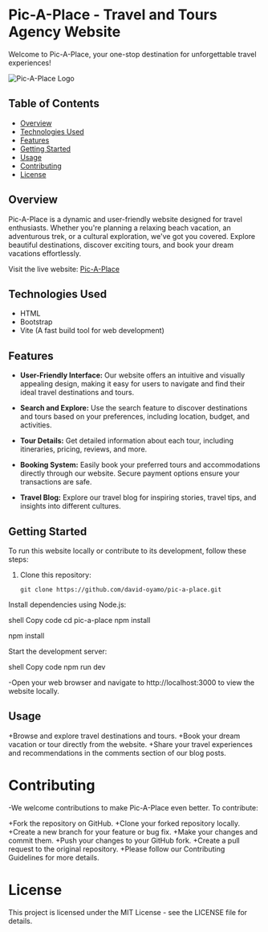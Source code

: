 # Pic-A-Place - Travel and Tours Agency Website

Welcome to Pic-A-Place, your one-stop destination for unforgettable travel experiences!

![Pic-A-Place Logo](link_to_logo.png)

## Table of Contents

- [Overview](#overview)
- [Technologies Used](#technologies-used)
- [Features](#features)
- [Getting Started](#getting-started)
- [Usage](#usage)
- [Contributing](#contributing)
- [License](#license)

## Overview

Pic-A-Place is a dynamic and user-friendly website designed for travel enthusiasts. Whether you're planning a relaxing beach vacation, an adventurous trek, or a cultural exploration, we've got you covered. Explore beautiful destinations, discover exciting tours, and book your dream vacations effortlessly.

Visit the live website: [Pic-A-Place](https://www.picaplace.com)

## Technologies Used

- HTML
- Bootstrap
- Vite (A fast build tool for web development)

## Features

- **User-Friendly Interface:** Our website offers an intuitive and visually appealing design, making it easy for users to navigate and find their ideal travel destinations and tours.

- **Search and Explore:** Use the search feature to discover destinations and tours based on your preferences, including location, budget, and activities.

- **Tour Details:** Get detailed information about each tour, including itineraries, pricing, reviews, and more.

- **Booking System:** Easily book your preferred tours and accommodations directly through our website. Secure payment options ensure your transactions are safe.

- **Travel Blog:** Explore our travel blog for inspiring stories, travel tips, and insights into different cultures.

## Getting Started

To run this website locally or contribute to its development, follow these steps:

1. Clone this repository:

   ```shell
   git clone https://github.com/david-oyamo/pic-a-place.git
   
Install dependencies using Node.js:

shell
Copy code
cd pic-a-place
npm install

npm install

Start the development server:

shell
Copy code
npm run dev

-Open your web browser and navigate to http://localhost:3000 to view the website locally.

## Usage
+Browse and explore travel destinations and tours.
+Book your dream vacation or tour directly from the website.
+Share your travel experiences and recommendations in the comments section of our blog posts.

# Contributing
-We welcome contributions to make Pic-A-Place even better. To contribute:

+Fork the repository on GitHub.
+Clone your forked repository locally.
+Create a new branch for your feature or bug fix.
+Make your changes and commit them.
+Push your changes to your GitHub fork.
+Create a pull request to the original repository.
+Please follow our Contributing Guidelines for more details.

# License
This project is licensed under the MIT License - see the LICENSE file for details.
